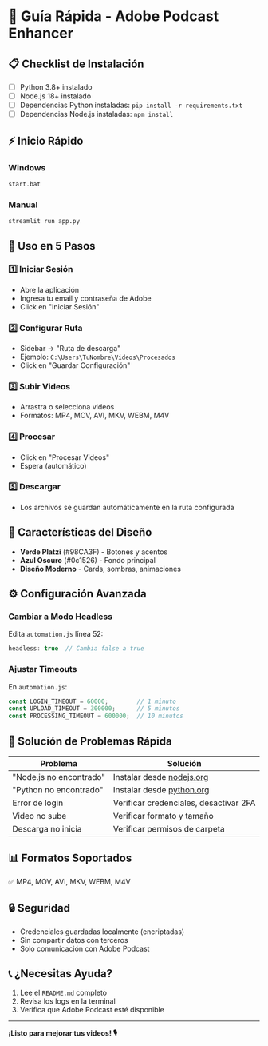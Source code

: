 # 🚀 Guía Rápida - Adobe Podcast Enhancer

## 📋 Checklist de Instalación

- [ ] Python 3.8+ instalado
- [ ] Node.js 18+ instalado
- [ ] Dependencias Python instaladas: `pip install -r requirements.txt`
- [ ] Dependencias Node.js instaladas: `npm install`

## ⚡ Inicio Rápido

### Windows

```bash
start.bat
```

### Manual

```bash
streamlit run app.py
```

## 🎯 Uso en 5 Pasos

### 1️⃣ Iniciar Sesión
- Abre la aplicación
- Ingresa tu email y contraseña de Adobe
- Click en "Iniciar Sesión"

### 2️⃣ Configurar Ruta
- Sidebar → "Ruta de descarga"
- Ejemplo: `C:\Users\TuNombre\Videos\Procesados`
- Click en "Guardar Configuración"

### 3️⃣ Subir Videos
- Arrastra o selecciona videos
- Formatos: MP4, MOV, AVI, MKV, WEBM, M4V

### 4️⃣ Procesar
- Click en "Procesar Videos"
- Espera (automático)

### 5️⃣ Descargar
- Los archivos se guardan automáticamente en la ruta configurada

## 🎨 Características del Diseño

- **Verde Platzi** (#98CA3F) - Botones y acentos
- **Azul Oscuro** (#0c1526) - Fondo principal
- **Diseño Moderno** - Cards, sombras, animaciones

## ⚙️ Configuración Avanzada

### Cambiar a Modo Headless

Edita `automation.js` línea 52:

```javascript
headless: true  // Cambia false a true
```

### Ajustar Timeouts

En `automation.js`:

```javascript
const LOGIN_TIMEOUT = 60000;        // 1 minuto
const UPLOAD_TIMEOUT = 300000;      // 5 minutos
const PROCESSING_TIMEOUT = 600000;  // 10 minutos
```

## 🔧 Solución de Problemas Rápida

| Problema | Solución |
|----------|----------|
| "Node.js no encontrado" | Instalar desde [nodejs.org](https://nodejs.org) |
| "Python no encontrado" | Instalar desde [python.org](https://python.org) |
| Error de login | Verificar credenciales, desactivar 2FA |
| Video no sube | Verificar formato y tamaño |
| Descarga no inicia | Verificar permisos de carpeta |

## 📊 Formatos Soportados

✅ MP4, MOV, AVI, MKV, WEBM, M4V

## 🔒 Seguridad

- Credenciales guardadas localmente (encriptadas)
- Sin compartir datos con terceros
- Solo comunicación con Adobe Podcast

## 📞 ¿Necesitas Ayuda?

1. Lee el `README.md` completo
2. Revisa los logs en la terminal
3. Verifica que Adobe Podcast esté disponible

---

**¡Listo para mejorar tus videos! 🎙️**

